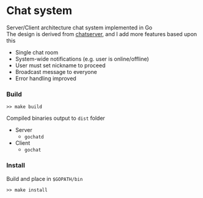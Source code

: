 # Chat system
Server/Client architecture chat system implemented in Go  
The design is derived from [chatserver](https://github.com/nqbao/learn-go/tree/chat/0.0.1/chatserver), and I add more 
features based upon this

* Single chat room
* System-wide notifications (e.g. user is online/offline)
* User must set nickname to proceed
* Broadcast message to everyone
* Error handling improved

### Build

```shell script
>> make build
```

Compiled binaries output to `dist` folder

* Server
  * `gochatd`
* Client
  * `gochat`

### Install

Build and place in `$GOPATH/bin`

```shell script
>> make install
```